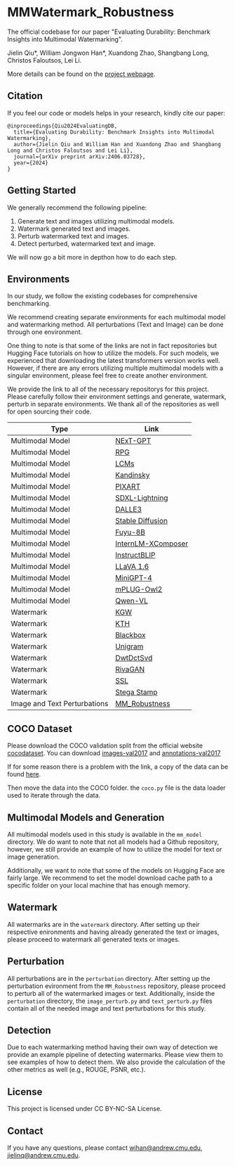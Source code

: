 # MMWatermark_Robustness

The official codebase for our paper "Evaluating Durability: Benchmark Insights into Multimodal Watermarking".

Jielin Qiu*, William Jongwon Han*, Xuandong Zhao, Shangbang Long, Christos Faloutsos, Lei Li.

More details can be found on the [project webpage](https://mmwatermark-robustness.github.io/).


## Citation

If you feel our code or models helps in your research, kindly cite our paper:

```
@inproceedings{Qiu2024EvaluatingDB,
  title={Evaluating Durability: Benchmark Insights into Multimodal Watermarking},
  author={Jielin Qiu and William Han and Xuandong Zhao and Shangbang Long and Christos Faloutsos and Lei Li},
  journal={arXiv preprint arXiv:2406.03728},
  year={2024}
}
```

## Getting Started


We generally recommend the following pipeline:

1. Generate text and images utilizing multimodal models.
2. Watermark generated text and images.
3. Perturb watermarked text and images.
4. Detect perturbed, watermarked text and image.

We will now go a bit more in depthon how to do each step.


## Environments


In our study, we follow the existing codebases for comprehensive benchmarking.

We recommend creating separate environments for each multimodal model and watermarking method. All perturbations (Text and Image) can be done through one environment.

One thing to note is that some of the links are not in fact repositories but Hugging Face tutorials on how to utilize the models. For such models, we experienced that downloading the latest transformers version works well. However, if there are any errors utilizing multiple multimodal models with a singular environment, please feel free to create another environment.

We provide the link to all of the necessary repositorys for this project. Please carefully follow their environment settings and generate, watermark, perturb in separate environments. We thank all of the repositories as well for open sourcing their code. 


| Type             | Link                                                                 |
|------------------|----------------------------------------------------------------------|
| Multimodal Model | [NExT-GPT](https://github.com/NExT-GPT/NExT-GPT)                     |
| Multimodal Model | [RPG](https://github.com/YangLing0818/RPG-DiffusionMaster)           |
| Multimodal Model | [LCMs](https://github.com/luosiallen/latent-consistency-model)       |
| Multimodal Model | [Kandinsky](https://github.com/ai-forever/Kandinsky-2)               |
| Multimodal Model | [PIXART](https://github.com/PixArt-alpha/PixArt-alpha)               |
| Multimodal Model | [SDXL-Lightning](https://huggingface.co/ByteDance/SDXL-Lightning)    |
| Multimodal Model | [DALLE3](https://platform.openai.com/docs/guides/images/usage)       |
| Multimodal Model | [Stable Diffusion](https://huggingface.co/stabilityai/stable-diffusion-2-1) |
| Multimodal Model | [Fuyu-8B](https://huggingface.co/adept/fuyu-8b)                      |
| Multimodal Model | [InternLM-XComposer](https://huggingface.co/internlm/internlm-xcomposer-2-7b) |
| Multimodal Model | [InstructBLIP](https://huggingface.co/docs/transformers/main/en/model_doc/instructblip) |
| Multimodal Model | [LLaVA 1.6](https://huggingface.co/llava-hf/llava-v1.6-mistral-7b-hf) |
| Multimodal Model | [MiniGPT-4](https://github.com/Vision-CAIR/MiniGPT-4)                |
| Multimodal Model | [mPLUG-Owl2](https://github.com/X-PLUG/mPLUG-Owl) |
| Multimodal Model | [Qwen-VL](https://huggingface.co/Qwen/Qwen-VL)                           |
| Watermark        | [KGW](https://github.com/jwkirchenbauer/lm-watermarking)             |
| Watermark        | [KTH](https://github.com/jthickstun/watermark)                       |
| Watermark        | [Blackbox](https://github.com/Kiode/Text_Watermark)                  |
| Watermark        | [Unigram](https://github.com/XuandongZhao/Unigram-Watermark)         |
| Watermark        | [DwtDctSvd](https://github.com/ShieldMnt/invisible-watermark)        |
| Watermark        | [RivaGAN](https://github.com/ShieldMnt/invisible-watermark)          |
| Watermark        | [SSL](https://github.com/facebookresearch/ssl_watermarking)          |
| Watermark        | [Stega Stamp](https://github.com/tancik/StegaStamp)                  |
| Image and Text Perturbations        | [MM_Robustness](https://github.com/Jason-Qiu/MM_Robustness)                  |




## COCO Dataset

Please download the COCO validation split from the official website [cocodataset](https://cocodataset.org/#home). You can download [images-val2017](http://images.cocodataset.org/zips/val2017.zip) and [annotations-val2017](http://images.cocodataset.org/annotations/annotations_trainval2017.zip) 

If for some reason there is a problem with the link, a copy of the data can be found [here](https://drive.google.com/drive/folders/1DFl0xkPkkQshoTk-81ksQ-XNJRRrJVKy?usp=sharing).

Then move the data into the COCO folder. the `coco.py` file is the data loader used to iterate through the data.


## Multimodal Models and Generation

All multimodal models used in this study is available in the `mm_model` directory. 
We do want to note that not all models had a Github repository, however, we still provide an example of how to utilize the model for text or image generation.

Additionally, we want to note that some of the models on Hugging Face are fairly large.
We recommend to set the model download cache path to a specific folder on your local machine that has enough memory. 

## Watermark

All watermarks are in the `watermark` directory. After setting up their respective enironments and having already generated the text or images, please proceed to watermark all generated texts or images.

## Perturbation

All perturbations are in the `perturbation` directory. After setting up the perturbation evironment from the `MM_Robustness` repository, please proceed to perturb all of the watermarked images or text. Additionally, inside the `perturbation` directory, the `image_perturb.py` and `text_perturb.py` files contain all of the needed image and text perturbations for this study. 

## Detection
Due to each watermarking method having their own way of detection we provide an example pipeline of detecting watermarks. Please view them to see examples of how to detect them. We also provide the calculation of the other metrics as well (e.g., ROUGE, PSNR, etc.).

## License

This project is licensed under CC BY-NC-SA License.

## Contact
If you have any questions, please contact wjhan@andrew.cmu.edu, jielinq@andrew.cmu.edu.
